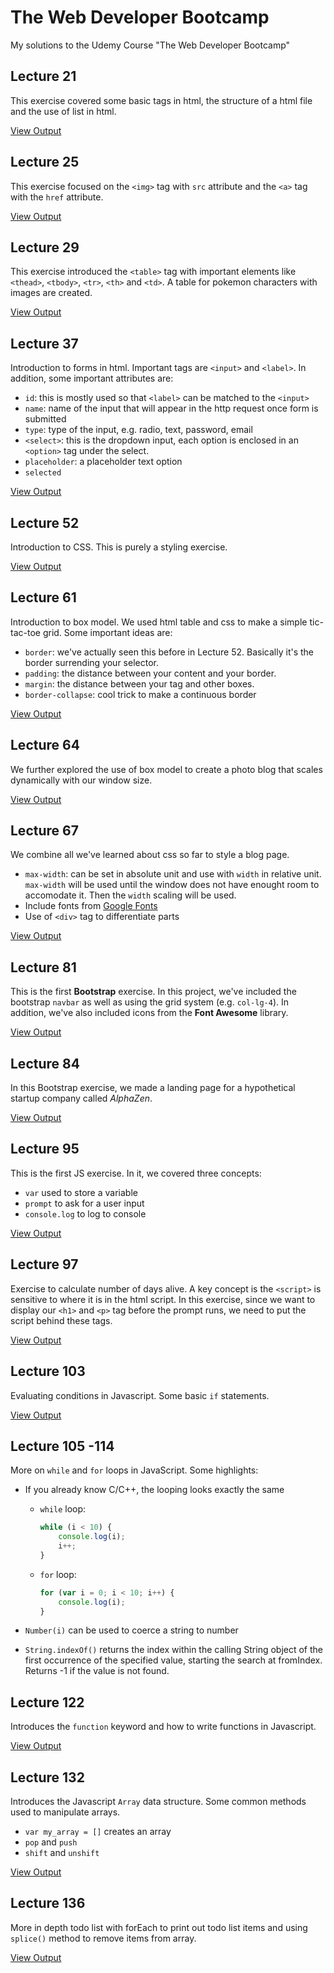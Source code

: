 # The Web Developer Bootcamp

My solutions to the Udemy Course "The Web Developer Bootcamp"

## Lecture 21

This exercise covered some basic tags in html, the structure of a html file and the use of list in html.

[View Output](https://htmlpreview.github.io/?https://github.com/shawnlinxl/The_Web_Developer_Bootcamp/blob/master/21_HTML_List/21_HTML_List_Assignment.html)

## Lecture 25

This exercise focused on the `<img>` tag with `src` attribute and the `<a>` tag with the `href` attribute.

[View Output](https://htmlpreview.github.io/?https://github.com/shawnlinxl/The_Web_Developer_Bootcamp/blob/master/25_HTML_Img/25_HTML_with_img_href.html)

## Lecture 29

This exercise introduced the `<table>` tag with important elements like `<thead>`, `<tbody>`, `<tr>`, `<th>` and `<td>`. A table for pokemon characters with images are created.

[View Output](https://htmlpreview.github.io/?https://github.com/shawnlinxl/The_Web_Developer_Bootcamp/blob/master/29_HTML_Table/29_HTML_Pokemon_Table.html)

## Lecture 37

Introduction to forms in html. Important tags are `<input>` and `<label>`. In addition, some important attributes are:

* `id`:   this is mostly used so that `<label>` can be matched to the `<input>`
* `name`: name of the input that will appear in the http request once form is submitted
* `type`: type of the input, e.g. radio, text, password, email
* `<select>`: this is the dropdown input, each option is enclosed in an `<option>` tag under the select.
* `placeholder`: a placeholder text option
* `selected`

[View Output](https://htmlpreview.github.io/?https://github.com/shawnlinxl/The_Web_Developer_Bootcamp/blob/master/37_HTML_Form/37_HTML_Form_Exercise.html)

## Lecture 52

Introduction to CSS. This is purely a styling exercise.

[View Output](https://htmlpreview.github.io/?https://github.com/shawnlinxl/The_Web_Developer_Bootcamp/blob/master/52_CSS_Selector/52_selectorsExercise.html)

## Lecture 61

Introduction to box model. We used html table and css to make a simple tic-tac-toe grid. Some important ideas are:

* `border`: we've actually seen this before in Lecture 52. Basically it's the border surrending your selector.
* `padding`: the distance between your content and your border.
* `margin`: the distance between your tag and other boxes.
* `border-collapse`: cool trick to make a continuous border

[View Output](https://htmlpreview.github.io/?https://github.com/shawnlinxl/The_Web_Developer_Bootcamp/blob/master/61_CSS_Box_TicTacToe/61_TicTacToe_Board.html)

## Lecture 64

We further explored the use of box model to create a photo blog that scales dynamically with our window size.

[View Output](https://htmlpreview.github.io/?https://github.com/shawnlinxl/The_Web_Developer_Bootcamp/blob/master/64_CSS_Grid_PhotoBlog/64_photogrid.html)

## Lecture 67

We combine all we've learned about css so far to style a blog page.

* `max-width`: can be set in absolute unit and use with `width` in relative unit. `max-width` will be used until the window does not have enought room to accomodate it. Then the `width` scaling will be used.
* Include fonts from [Google Fonts](https://fonts.google.com/)
* Use of `<div>` tag to differentiate parts

[View Output](https://htmlpreview.github.io/?https://github.com/shawnlinxl/The_Web_Developer_Bootcamp/blob/master/67_CSS_Blog/67_Blog.html)

## Lecture 81

This is the first **Bootstrap** exercise. In this project, we've included the bootstrap `navbar` as well as using the grid system (e.g. `col-lg-4`). In addition, we've also included icons from the **Font Awesome** library.

[View Output](https://htmlpreview.github.io/?https://github.com/shawnlinxl/The_Web_Developer_Bootcamp/blob/master/81_Bootstrap_grid/81_Image_Gallery.html)

## Lecture 84

In this Bootstrap exercise, we made a landing page for a hypothetical startup company called *AlphaZen*.

[View Output](https://htmlpreview.github.io/?https://github.com/shawnlinxl/The_Web_Developer_Bootcamp/blob/master/84_Bootstrap_landing_page/84_landing_page.html)

## Lecture 95

This is the first JS exercise. In it, we covered three concepts:

* `var` used to store a variable
* `prompt` to ask for a user input
* `console.log` to log to console

[View Output](https://htmlpreview.github.io/?https://github.com/shawnlinxl/The_Web_Developer_Bootcamp/blob/master/95_JS_Stalker/95_stalker.html)

## Lecture 97

Exercise to calculate number of days alive. A key concept is the `<script>` is sensitive to where it is in the html script. In this exercise, since we want to display our `<h1>` and `<p>` tag before the prompt runs, we need to put the script behind these tags.

[View Output](https://htmlpreview.github.io/?https://github.com/shawnlinxl/The_Web_Developer_Bootcamp/blob/master/97_JS_DaysAlive/97_days_alive.html)

## Lecture 103

Evaluating conditions in Javascript. Some basic `if` statements.

[View Output](https://htmlpreview.github.io/?https://github.com/shawnlinxl/The_Web_Developer_Bootcamp/blob/master/103_JS_ifelse/103_ifelse.html)

## Lecture 105 -114

More on `while` and `for` loops in JavaScript. Some highlights:

* If you already know C/C++, the looping looks exactly the same

  * `while` loop:

    ```javascript
    while (i < 10) {
        console.log(i);
        i++;
    }
    ```

  * `for` loop:
    ```javascript
    for (var i = 0; i < 10; i++) {
        console.log(i);
    }
    ```
* `Number(i)` can be used to coerce a string to number
* `String.indexOf()` returns the index within the calling String object of the first occurrence of the specified value, starting the search at fromIndex. Returns -1 if the value is not found.

## Lecture 122

Introduces the `function` keyword and how to write functions in Javascript.

[View Output](https://github.com/shawnlinxl/The_Web_Developer_Bootcamp/blob/master/122_JS_Function/122_function.js)

## Lecture 132

Introduces the Javascript `Array` data structure. Some common methods used to manipulate arrays.

* `var my_array = []` creates an array
* `pop` and `push`
* `shift` and `unshift`

[View Output](https://htmlpreview.github.io/?https://github.com/shawnlinxl/The_Web_Developer_Bootcamp/blob/master/132_JS_Array/132_todo.html)

## Lecture 136

More in depth todo list with forEach to print out todo list items and using `splice()` method to remove items from array.

[View Output](https://htmlpreview.github.io/?https://github.com/shawnlinxl/The_Web_Developer_Bootcamp/blob/master/136_JS_Array_forEach/136_todo.html)